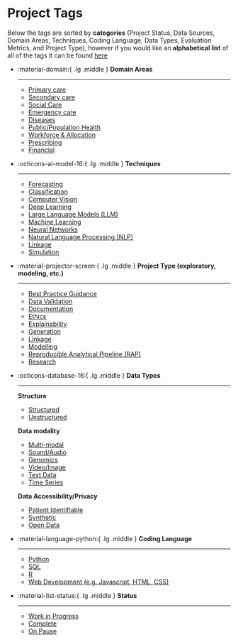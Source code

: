 # Project Tags

Below the tags are sorted by **categories** (Project Status, Data Sources, Domain Areas, Techniques, Coding Language, Data Types, Evaluation Metrics, and Project Type), however if you would like an **alphabetical list** of all of the tags it can be found [here](#tag:accuracy)

<div class="grid cards" markdown>

-   :material-domain:{ .lg .middle } __Domain Areas__

    ---

    * [Primary care](#tag:primary-care)
    * [Secondary care](#tag:secondary-care)
    * [Social Care](#tag:social-care)
    * [Emergency care](#tag:emergency-care)
    * [Diseases](#tag:diseases)
    * [Public/Population Health](#tag:population-health)
    * [Workforce & Allocation](#tag:workforce)
    * [Prescribing](#tag:prescribing)
    * [Financial](#tag:financial)
    
-   :octicons-ai-model-16:{ .lg .middle } __Techniques__

    ---

    * [Forecasting](#tag:forecasting)
    * [Classification](#tag:classification)
    * [Computer Vision](#tag:computer-vision)
    * [Deep Learning](#tag:deep-learning)
    * [Large Language Models (LLM)](#tag:llm)
    * [Machine Learning](#tag:machine-learning)
    * [Neural Networks](#tag:neural-networks)
    * [Natural Language Processing (NLP)](#tag:nlp)
    * [Linkage](#tag:linkage)
    * [Simulation](#tag:simulation)

-   :material-projector-screen:{ .lg .middle } __Project Type (exploratory, modeling, etc.)__

    ---

    * [Best Practice Guidance](#tag:best-practice)
    * [Data Validation](#tag:data-validation)
    * [Documentation](#tag:documentation)
    * [Ethics](#tag:ethics)
    * [Explainability](#tag:explainability)
    * [Generation](#tag:generation)
    * [Linkage](#tag:linkage)
    * [Modelling](#tag:modelling)
    * [Reproducible Analytical Pipeline (RAP)](#tag:rap)
    * [Research](#tag:research)

-   :octicons-database-16:{ .lg .middle } __Data Types__

    ---

    **Structure** 

    * [Structured](#tag:structured-data)
    * [Unstructured](#tag:unstructured-data)
    
    **Data modality**

    * [Multi-modal](#tag:multi-modal)
    * [Sound/Audio](#tag:audio-data)
    * [Genomics](#tag:genomics-data)
    * [Video/Image](#tag:visual-data)
    * [Text Data](#tag:text-data)
    * [Time Series](#tag:time-series)

    **Data Accessibility/Privacy**

    * [Patient Identifiable](#tag:pii)
    * [Synthetic](#tag:synthetic-data)
    * [Open Data](#tag:open-data)

-   :material-language-python:{ .lg .middle } __Coding Language__

    ---
    * [Python](#tag:python)
    * [SQL](#tag:sql)
    * [R](#tag:r)
    * [Web Development (e.g. Javascript, HTML, CSS)](#tag:webdev)

-   :material-list-status:{ .lg .middle } __Status__

    ---

    * [Work in Progress](#tag:wip)
    * [Complete](#tag:complete)
    * [On Pause](#tag:paused)

</div>
